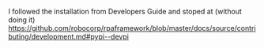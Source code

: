 I followed the installation from Developers Guide and stoped at (without doing it)
https://github.com/robocorp/rpaframework/blob/master/docs/source/contributing/development.md#pypi--devpi